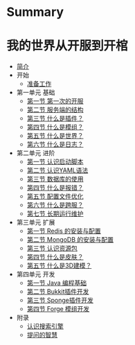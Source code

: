 # Summary
# 我的世界从开服到开棺

* [简介](README.md)
* 开始
  * [准备工作](Preparation.md)
* 第一单元 基础
  * [第一节 第一次的开服](First.md)
  * [第二节 服务端的结构](Structure.md) 
  * [第三节 什么是插件？](Plugin.md) 
  * [第四节 什么是模组？](Mod.md) 
  * [第五节 什么是世界？](World.md) 
  * [第六节 什么是日志？](Log.md)
* 第二单元 进阶
  * [第一节 认识启动脚本](RunScript.md)
  * [第二节 认识YAML语法](Yaml.md)
  * [第三节 数据库的使用](Sql.md)
  * [第四节 什么是报错？](WhatsError.md)
  * [第五节 配置文件优化](Optimization.md)
  * [第六节 什么是跨服？](Bungee.md)
  * [第七节 长期运行维护](Maintain.md)
* 第三单元 扩展
  * [第一节 Redis 的安装与配置](Redis.md)
  * [第二节 MongoDB 的安装与配置](MongoDB.md)
  * [第三节 认识资源包](Texture.md)
  * [第四节 什么是皮肤？](Skin.md)
  * [第五节 什么是3D建模？](Model.md)
* 第四单元 开发
  * [第一节 Java 编程基础](Java.md)
  * [第二节 Bukkit插件开发](Bukkit.md)
  * [第三节 Sponge插件开发](Sponge.md)
  * [第四节 Forge 模组开发](Forge.md)
* 附录
  * [认识搜索引擎](SearchEngine.md)
  * [提问的智慧](How-To-Ask-Questions-The-Smart-Way.md)
